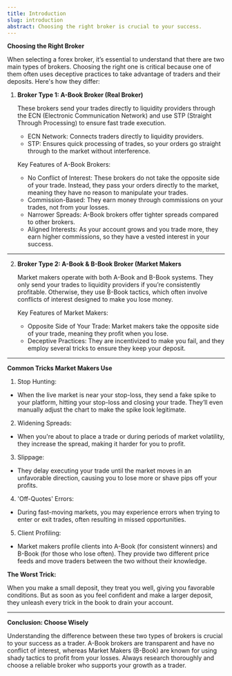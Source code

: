 ```yaml
---
title: Introduction
slug: introduction
abstract: Choosing the right broker is crucial to your success.
---
```


**Choosing the Right Broker**

When selecting a forex broker, it’s essential to understand that there are two main types of brokers. Choosing the right one is critical because one of them often uses deceptive practices to take advantage of traders and their deposits. Here's how they differ:

1. **Broker Type 1: A-Book Broker (Real Broker)**

   These brokers send your trades directly to liquidity providers through the ECN (Electronic Communication Network) and use STP (Straight Through Processing) to ensure fast trade execution.
    - ECN Network: Connects traders directly to liquidity providers.
    - STP: Ensures quick processing of trades, so your orders go straight through to the market without interference.
   
   Key Features of A-Book Brokers:

    - No Conflict of Interest: These brokers do not take the opposite side of your trade. Instead, they pass your orders directly to the market, meaning they have no reason to manipulate your trades.
    - Commission-Based: They earn money through commissions on your trades, not from your losses.
    - Narrower Spreads: A-Book brokers offer tighter spreads compared to other brokers.
    - Aligned Interests: As your account grows and you trade more, they earn higher commissions, so they have a vested interest in your success.

---

2. **Broker Type 2: A-Book & B-Book Broker (Market Makers**

   Market makers operate with both A-Book and B-Book systems. They only send your trades to liquidity providers if you’re consistently profitable. Otherwise, they use B-Book tactics, which often involve conflicts of interest designed to make you lose money.

   Key Features of Market Makers:
    - Opposite Side of Your Trade: Market makers take the opposite side of your trade, meaning they profit when you lose.
    - Deceptive Practices: They are incentivized to make you fail, and they employ several tricks to ensure they keep your deposit.

---

**Common Tricks Market Makers Use**

1. Stop Hunting:

  - When the live market is near your stop-loss, they send a fake spike to your platform, hitting your stop-loss and closing your trade. They’ll even manually adjust the chart to make the spike look legitimate.

2. Widening Spreads:

  - When you're about to place a trade or during periods of market volatility, they increase the spread, making it harder for you to profit.

3. Slippage:

  - They delay executing your trade until the market moves in an unfavorable direction, causing you to lose more or shave pips off your profits.

4. 'Off-Quotes' Errors:

  - During fast-moving markets, you may experience errors when trying to enter or exit trades, often resulting in missed opportunities.

5. Client Profiling:

  - Market makers profile clients into A-Book (for consistent winners) and B-Book (for those who lose often). They provide two different price feeds and move traders between the two without their knowledge.

**The Worst Trick:**

When you make a small deposit, they treat you well, giving you favorable conditions. But as soon as you feel confident and make a larger deposit, they unleash every trick in the book to drain your account.

---

**Conclusion: Choose Wisely**

Understanding the difference between these two types of brokers is crucial to your success as a trader. A-Book brokers are transparent and have no conflict of interest, whereas Market Makers (B-Book) are known for using shady tactics to profit from your losses. Always research thoroughly and choose a reliable broker who supports your growth as a trader.
